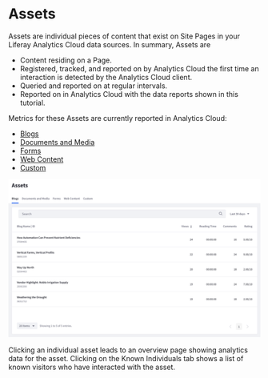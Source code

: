 # Assets

Assets are individual pieces of content that exist on Site Pages in your Liferay Analytics Cloud data sources. In summary, Assets are

* Content residing on a Page.
* Registered, tracked, and reported on by Analytics Cloud the first time an interaction is detected by the Analytics Cloud client.
* Queried and reported on at regular intervals.
* Reported on in Analytics Cloud with the data reports shown in this tutorial.

Metrics for these Assets are currently reported in Analytics Cloud:

* [Blogs](./blogs.md)
* [Documents and Media](./documents-and-media.md)
* [Forms](./forms.md)
* [Web Content](./tracking-custom-assets.md)
* [Custom](./tracking-custom-assets.md)

![Each Asset has its own table.](assets/images/01.png)

Clicking an individual asset leads to an overview page showing analytics data for the asset. Clicking on the Known Individuals tab shows a list of known visitors who have interacted with the asset.
